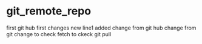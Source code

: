 # git_remote_repo
first git hub
first changes
new line1 added
change from git hub
change from git
change to check fetch
to ckeck git pull
